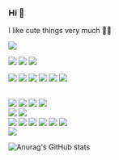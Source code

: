 ### Hi 🧸
I like cute things very much 💖🫧

<a href="https://www.instagram.com/heimish731"><img src="https://img.shields.io/badge/Instagram-E4405F?style=flat-square&logo=Instagram&logoColor=white"/></a>


<img src="https://img.shields.io/badge/javascript-F7DF1E?style=flat-square&logo=javascript&logoColor=white"/> <img src="https://img.shields.io/badge/typescript-3178C6?style=flat-square&logo=typescript&logoColor=white"/> <img src="https://img.shields.io/badge/python-3776AB?style=flat-square&logo=python&logoColor=white"/>
<br>

<img src="https://img.shields.io/badge/HTML5-E34F26?style=flat-square&logo=HTML5&logoColor=white"/> <img src="https://img.shields.io/badge/css3-1572B6?style=flat-square&logo=css3&logoColor=white"/> <img src="https://img.shields.io/badge/tailwindcss-06B6D4?style=flat-square&logo=tailwindcss-&logoColor=white"/> <img src="https://img.shields.io/badge/sass-CC6699?style=flat-square&logo=sass&logoColor=white"/>
<img src="https://img.shields.io/badge/React-black?style=flat-square&logo=react&logoColor=61DAFB"/> <img src="https://img.shields.io/badge/nextdotjs-000000?style=flat-square&logo=Next.js&logoColor=white"/>

<br>
<img src="https://img.shields.io/badge/nodedotjs-339933?style=flat-square&logo=node.js&logoColor=white"/> <img src="https://img.shields.io/badge/express-FFFFFF?style=flat-square&logo=Express&logoColor=000000"/> <img src="https://img.shields.io/badge/flask-FFFFFF?style=flat-square&logo=flask&logoColor=000000"/> <img src="https://img.shields.io/badge/fastapi-009688?style=flat-square&logo=fastapi&logoColor=white"/>

<br>
<img src="https://img.shields.io/badge/mysql-4479A1?style=flat-square&logo=Mysql&logoColor=white"/> <img src="https://img.shields.io/badge/mariadb-003545?style=flat-square&logo=mariaDB&logoColor=white"/>

<br>
<img src="https://img.shields.io/badge/firebase-FFCA28?style=flat-square&logo=Firebase&logoColor=white"/> <img src="https://img.shields.io/badge/amazonaws-232F3E?style=flat-square&logo=amazonaws&logoColor=white"/> <img src="https://img.shields.io/badge/amazons3-569A31?style=flat-square&logo=amazonS3-&logoColor=white"/> <img src="https://img.shields.io/badge/amazonrds-527FFF?style=flat-square&logo=amazonRDS-&logoColor=white"/> <img src="https://img.shields.io/badge/amazonec2-FF9900?style=flat-square&logo=amazonEC2-&logoColor=white"/>
<img src="https://img.shields.io/badge/vercel-FFFFFF?style=flat-square&logo=vercel&logoColor=000000"/>

<br>
<img src="https://img.shields.io/badge/git-F05032?style=flat-square&logo=Git-&logoColor=white"/>







![Anurag's GitHub stats](https://github-readme-stats.vercel.app/api?username=chaeyi0731&show_icons=true&theme=radical)

